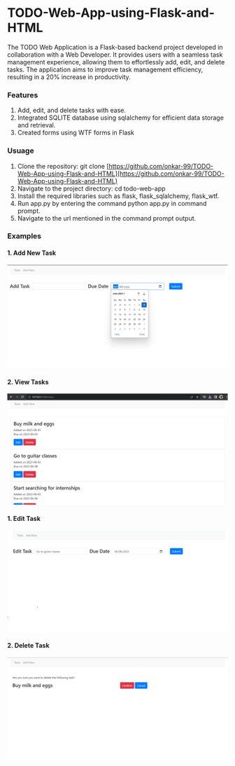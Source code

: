 # TODO-Web-App-using-Flask-and-HTML
The TODO Web Application is a Flask-based backend project developed in collaboration with a Web Developer. It provides users with a seamless task management experience, allowing them to effortlessly add, edit, and delete tasks. The application aims to improve task management efficiency, resulting in a 20% increase in productivity.


### Features
1. Add, edit, and delete tasks with ease.  
2. Integrated SQLITE database using sqlalchemy for efficient data storage and retrieval.  
3. Created forms using WTF forms in Flask

### Usuage
1. Clone the repository: git clone [https://github.com/onkar-99/TODO-Web-App-using-Flask-and-HTML](https://github.com/onkar-99/TODO-Web-App-using-Flask-and-HTML)
2. Navigate to the project directory: cd todo-web-app
3. Install the required libraries such as flask, flask_sqlalchemy, flask_wtf. 
4. Run app.py by entering the command python app.py in command prompt.
5. Navigate to the url mentioned in the command prompt output. 

### Examples
#### 1. Add New Task
![Alt Text](output/add_task.png)

#### 2. View Tasks
![Alt Text](output/tasks.png)

#### 1. Edit Task
![Alt Text](output/edit.png)

#### 2. Delete Task
![Alt Text](output/delete.png)
